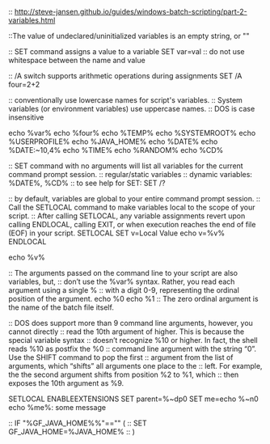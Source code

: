 :: http://steve-jansen.github.io/guides/windows-batch-scripting/part-2-variables.html

::The value of undeclared/uninitialized variables is an empty string, or ""

:: SET command assigns a value to a variable
SET var=val
:: do not use whitespace between the name and value

:: /A switch supports arithmetic operations during assignments
SET /A four=2+2

:: conventionally use lowercase names for script's variables.
:: System variables (or environment variables) use uppercase names.
:: DOS is case insensitive

echo %var%
echo %four%
echo %TEMP%
echo %SYSTEMROOT%
echo %USERPROFILE%
echo %JAVA_HOME%
echo %DATE%
echo %DATE:~10,4%
echo %TIME%
echo %RANDOM%
echo %CD%

:: SET command with no arguments will list all variables for the current command prompt session.
:: regular/static variables
:: dynamic variables: %DATE%, %CD%
:: to see help for SET: SET /?

:: by default, variables are global to your entire command prompt session.
:: Call the SETLOCAL command to make variables local to the scope of your script.
:: After calling SETLOCAL, any variable assignments revert upon calling ENDLOCAL, calling EXIT, or when execution reaches the end of file (EOF) in your script.
SETLOCAL
SET v=Local Value
echo v=%v%
ENDLOCAL

echo %v%

:: The arguments passed on the command line to your script are also variables, but, 
:: don’t use the %var% syntax. Rather, you read each argument using a single % 
:: with a digit 0-9, representing the ordinal position of the argument.
echo %0
echo %1
:: The zero ordinal argument is the name of the batch file itself.

:: DOS does support more than 9 command line arguments, however, you cannot directly 
:: read the 10th argument of higher. This is because the special variable syntax 
:: doesn’t recognize %10 or higher. In fact, the shell reads %10 as postfix the %0 
:: command line argument with the string “0”. Use the SHIFT command to pop the first 
:: argument from the list of arguments, which “shifts” all arguments one place to the 
:: left. For example, the the second argument shifts from position %2 to %1, which 
:: then exposes the 10th argument as %9.

SETLOCAL ENABLEEXTENSIONS
SET parent=%~dp0
SET me=echo %~n0
echo %me%: some message


:: IF "%GF_JAVA_HOME%%"=="" (
::	SET GF_JAVA_HOME=%JAVA_HOME%
:: )
